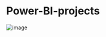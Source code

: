 # Power-BI-projects

![image](https://github.com/Rehan-bit-byte/Power-BI-projects/assets/119102656/cb93e5a9-344c-450d-9f28-df1350fa073c)
